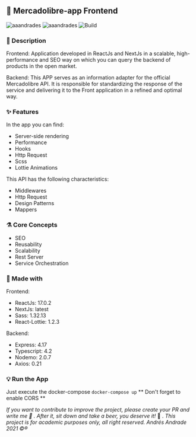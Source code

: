 ## :rocket: Mercadolibre-app Frontend

![aaandrades](https://img.shields.io/badge/-Frontend-orange)
![aaandrades](https://img.shields.io/badge/-Backend-blue)
![Build](https://img.shields.io/badge/-Working-brightgreen)

### :memo: Description
Frontend: Application developed in ReactJs and NextJs in a scalable, high-performance and SEO way on which you can query the backend of products in the open market. 

Backend: This APP serves as an information adapter for the official Mercadolibre API. 
It is responsible for standardizing the response of the service and delivering it to the Front application in a refined and optimal way. 

### :sparkles: Features
In the app you can find:
- Server-side rendering
- Performance
- Hooks
- Http Request
- Scss
- Lottie Animations

This API has the following characteristics: 
- Middlewares
- Http Request
- Design Patterns
- Mappers

### :alembic: Core Concepts
- SEO
- Reusability
- Scalability
- Rest Server
- Service Orchestration 
### :construction: Made with
Frontend:
- ReactJs: 17.0.2
- NextJs: latest
- Sass: 1.32.13
- React-Lottie: 1.2.3

Backend: 
- Express: 4.17
- Typescript: 4.2
- Nodemo: 2.0.7
- Axios: 0.21
### :bulb: Run the App
Just execute the docker-compose ```docker-compose up```
** Don't forget to enable CORS **

*If you want to contribute to improve the project, please create your PR and write me :speech_balloon: . After it, sit down and take a beer, you deserve it!* :beers: .
*This project is for academic purposes only, all right reserved. Andrés Andrade 2021 :copyright::registered:*
